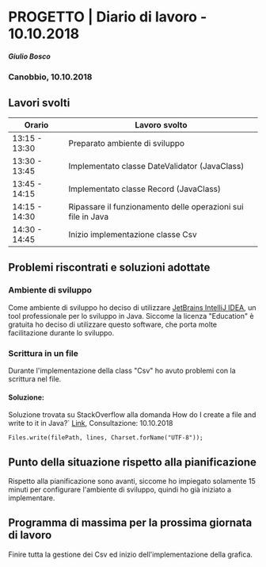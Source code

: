 

# PROGETTO | Diario di lavoro - 10.10.2018
##### Giulio Bosco
### Canobbio, 10.10.2018

## Lavori svolti


|Orario        |Lavoro svolto                 |
|--------------|------------------------------|
|13:15 - 13:30 |Preparato ambiente di sviluppo |
|13:30 - 13:45 |Implementato classe DateValidator (JavaClass) |
|13:45 - 14:15 |Implementato classe Record (JavaClass) |
|14:15 - 14:30 |Ripassare il funzionamento delle operazioni sui file in Java |
|14:30 - 14:45 |Inizio implementazione classe Csv |

##  Problemi riscontrati e soluzioni adottate
### Ambiente di sviluppo
Come ambiente di sviluppo ho deciso di utilizzare
[JetBrains IntelliJ IDEA](https://www.jetbrains.com/idea/?fromMenu),
un tool professionale per lo sviluppo in Java.
Siccome la licenza "Education" è gratuita ho deciso di utilizzare questo software, che porta molte facilitazione durante lo sviluppo.

### Scrittura in un file
Durante l'implementazione della class "Csv" ho avuto problemi con la scrittura nel file.
#### Soluzione:
Soluzione trovata su StackOverflow alla domanda How do I create a file and write to it in Java?`
[Link](https://stackoverflow.com/questions/2885173/how-do-i-create-a-file-and-write-to-it-in-java),
Consultazione: 10.10.2018
````
Files.write(filePath, lines, Charset.forName("UTF-8"));
````

##  Punto della situazione rispetto alla pianificazione
Rispetto alla pianificazione sono avanti, siccome ho impiegato solamente 15 minuti per configurare l'ambiente di sviluppo, quindi ho gi&agrave; iniziato a implementare.


## Programma di massima per la prossima giornata di lavoro
Finire tutta la gestione dei Csv ed inizio dell'implementazione della grafica.
